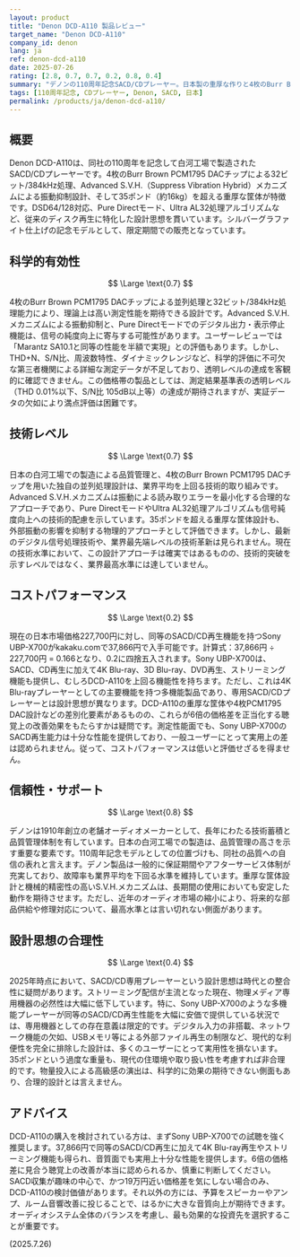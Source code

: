 ```yaml
---
layout: product
title: "Denon DCD-A110 製品レビュー"
target_name: "Denon DCD-A110"
company_id: denon
lang: ja
ref: denon-dcd-a110
date: 2025-07-26
rating: [2.8, 0.7, 0.7, 0.2, 0.8, 0.4]
summary: "デノンの110周年記念SACD/CDプレーヤー。日本製の重厚な作りと4枚のBurr Brown PCM1795 DACチップによる高品質再生を特徴とするが、同等機能を持つ製品の6分の1の価格で入手可能な代替品が存在するため、コストパフォーマンスは低い。"
tags: [110周年記念, CDプレーヤー, Denon, SACD, 日本]
permalink: /products/ja/denon-dcd-a110/
---
```

## 概要

Denon DCD-A110は、同社の110周年を記念して白河工場で製造されたSACD/CDプレーヤーです。4枚のBurr Brown PCM1795 DACチップによる32ビット/384kHz処理、Advanced S.V.H.（Suppress Vibration Hybrid）メカニズムによる振動抑制設計、そして35ポンド（約16kg）を超える重厚な筐体が特徴です。DSD64/128対応、Pure Directモード、Ultra AL32処理アルゴリズムなど、従来のディスク再生に特化した設計思想を貫いています。シルバーグラファイト仕上げの記念モデルとして、限定期間での販売となっています。

## 科学的有効性

$$ \Large \text{0.7} $$

4枚のBurr Brown PCM1795 DACチップによる並列処理と32ビット/384kHz処理能力により、理論上は高い測定性能を期待できる設計です。Advanced S.V.H.メカニズムによる振動抑制と、Pure Directモードでのデジタル出力・表示停止機能は、信号の純度向上に寄与する可能性があります。ユーザーレビューでは「Marantz SA10.1と同等の性能を半額で実現」との評価もあります。しかし、THD+N、S/N比、周波数特性、ダイナミックレンジなど、科学的評価に不可欠な第三者機関による詳細な測定データが不足しており、透明レベルの達成を客観的に確認できません。この価格帯の製品としては、測定結果基準表の透明レベル（THD 0.01%以下、S/N比 105dB以上等）の達成が期待されますが、実証データの欠如により満点評価は困難です。

## 技術レベル

$$ \Large \text{0.7} $$

日本の白河工場での製造による品質管理と、4枚のBurr Brown PCM1795 DACチップを用いた独自の並列処理設計は、業界平均を上回る技術的取り組みです。Advanced S.V.H.メカニズムは振動による読み取りエラーを最小化する合理的なアプローチであり、Pure DirectモードやUltra AL32処理アルゴリズムも信号純度向上への技術的配慮を示しています。35ポンドを超える重厚な筐体設計も、外部振動の影響を抑制する物理的アプローチとして評価できます。しかし、最新のデジタル信号処理技術や、業界最先端レベルの技術革新は見られません。現在の技術水準において、この設計アプローチは確実ではあるものの、技術的突破を示すレベルではなく、業界最高水準には達していません。

## コストパフォーマンス

$$ \Large \text{0.2} $$

現在の日本市場価格227,700円に対し、同等のSACD/CD再生機能を持つSony UBP-X700がkakaku.comで37,866円で入手可能です。計算式：37,866円 ÷ 227,700円 = 0.166となり、0.2に四捨五入されます。Sony UBP-X700は、SACD、CD再生に加えて4K Blu-ray、3D Blu-ray、DVD再生、ストリーミング機能も提供し、むしろDCD-A110を上回る機能性を持ちます。ただし、これは4K Blu-rayプレーヤーとしての主要機能を持つ多機能製品であり、専用SACD/CDプレーヤーとは設計思想が異なります。DCD-A110の重厚な筐体や4枚PCM1795 DAC設計などの差別化要素があるものの、これらが6倍の価格差を正当化する聴覚上の改善効果をもたらすかは疑問です。測定性能面でも、Sony UBP-X700のSACD再生能力は十分な性能を提供しており、一般ユーザーにとって実用上の差は認められません。従って、コストパフォーマンスは低いと評価せざるを得ません。

## 信頼性・サポート

$$ \Large \text{0.8} $$

デノンは1910年創立の老舗オーディオメーカーとして、長年にわたる技術蓄積と品質管理体制を有しています。日本の白河工場での製造は、品質管理の高さを示す重要な要素です。110周年記念モデルとしての位置づけも、同社の品質への自信の表れと言えます。デノン製品は一般的に保証期間やアフターサービス体制が充実しており、故障率も業界平均を下回る水準を維持しています。重厚な筐体設計と機械的精密性の高いS.V.H.メカニズムは、長期間の使用においても安定した動作を期待させます。ただし、近年のオーディオ市場の縮小により、将来的な部品供給や修理対応について、最高水準とは言い切れない側面があります。

## 設計思想の合理性

$$ \Large \text{0.4} $$

2025年時点において、SACD/CD専用プレーヤーという設計思想は時代との整合性に疑問があります。ストリーミング配信が主流となった現在、物理メディア専用機器の必然性は大幅に低下しています。特に、Sony UBP-X700のような多機能プレーヤーが同等のSACD/CD再生性能を大幅に安価で提供している状況では、専用機器としての存在意義は限定的です。デジタル入力の非搭載、ネットワーク機能の欠如、USBメモリ等による外部ファイル再生の制限など、現代的な利便性を完全に排除した設計は、多くのユーザーにとって実用性を損ないます。35ポンドという過度な重量も、現代の住環境や取り扱い性を考慮すれば非合理的です。物量投入による高級感の演出は、科学的に効果の期待できない側面もあり、合理的設計とは言えません。

## アドバイス

DCD-A110の購入を検討されている方は、まずSony UBP-X700での試聴を強く推奨します。37,866円で同等のSACD/CD再生に加えて4K Blu-ray再生やストリーミング機能も得られ、音質面でも実用上十分な性能を提供します。6倍の価格差に見合う聴覚上の改善が本当に認められるか、慎重に判断してください。SACD収集が趣味の中心で、かつ19万円近い価格差を気にしない場合のみ、DCD-A110の検討価値があります。それ以外の方には、予算をスピーカーやアンプ、ルーム音響改善に投じることで、はるかに大きな音質向上が期待できます。オーディオシステム全体のバランスを考慮し、最も効果的な投資先を選択することが重要です。

(2025.7.26)
